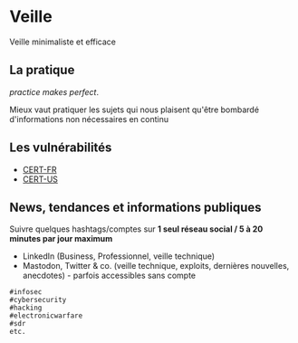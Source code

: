 # Veille

Veille minimaliste et efficace

## La pratique

*practice makes perfect*. 

Mieux vaut pratiquer les sujets qui nous plaisent qu'être bombardé d'informations non nécessaires en continu

## Les vulnérabilités

* [CERT-FR](https://www.cert.ssi.gouv.fr/)
* [CERT-US](https://www.cisa.gov/uscert/ncas)

## News, tendances et informations publiques

Suivre quelques hashtags/comptes sur **1 seul réseau social / 5 à 20 minutes par jour maximum**

* LinkedIn (Business, Professionnel, veille technique)
* Mastodon, Twitter & co. (veille technique, exploits, dernières nouvelles, anecdotes) - parfois accessibles sans compte

```
#infosec
#cybersecurity
#hacking
#electronicwarfare
#sdr
etc.
```
